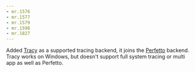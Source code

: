 ```yaml
---
- mr.1576
- mr.1577
- mr.1579
- mr.1598
- mr.1827
---
```


Added [Tracy](https://github.com/wolfpld/tracy) as a supported tracing backend,
it joins the [Perfetto](https://perfetto.dev/) backend. Tracy works on Windows,
but doesn't support full system tracing or multi app as well as Perfetto.

